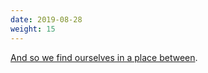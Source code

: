 ```yaml
---
date: 2019-08-28
weight: 15
---
```


<a class="pulse" href="/liminal">And so we find ourselves in a place between</a>.
